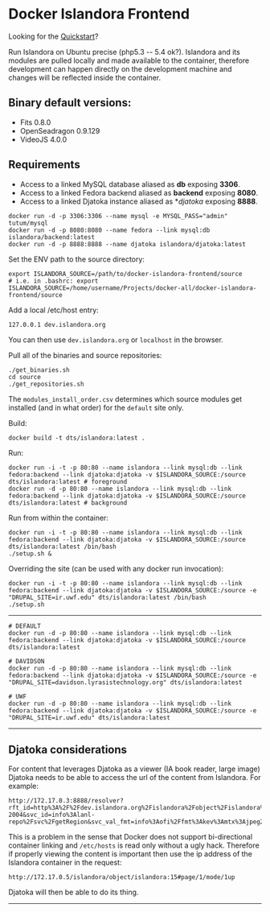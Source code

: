 Docker Islandora Frontend
================

Looking for the [Quickstart](docs/QUICKSTART.md)? 

Run Islandora on Ubuntu precise (php5.3 -- 5.4 ok?). Islandora and its modules are pulled locally and made available to the container, therefore development can happen directly on the development machine and changes will be reflected inside the container.

Binary default versions:
-------------------------------

- Fits 0.8.0
- OpenSeadragon 0.9.129
- VideoJS 4.0.0

Requirements
------------------

- Access to a linked MySQL database aliased as **db** exposing **3306**. 
- Access to a linked Fedora backend aliased as **backend** exposing **8080**. 
- Access to a linked Djatoka instance aliased as **djatoka* exposing **8888**.

```
docker run -d -p 3306:3306 --name mysql -e MYSQL_PASS="admin" tutum/mysql
docker run -d -p 8080:8080 --name fedora --link mysql:db islandora/backend:latest
docker run -d -p 8888:8888 --name djatoka islandora/djatoka:latest
```

Set the ENV path to the source directory:

```
export ISLANDORA_SOURCE=/path/to/docker-islandora-frontend/source
# i.e. in .bashrc: export ISLANDORA_SOURCE=/home/username/Projects/docker-all/docker-islandora-frontend/source
```

Add a local /etc/host entry:

```
127.0.0.1 dev.islandora.org
```

You can then use `dev.islandora.org` or `localhost` in the browser.

Pull all of the binaries and source repositories:

```
./get_binaries.sh
cd source
./get_repositories.sh
```

The `modules_install_order.csv` determines which source modules get installed (and in what order) for the `default` site only.

Build:

```
docker build -t dts/islandora:latest .
```

Run:

```
docker run -i -t -p 80:80 --name islandora --link mysql:db --link fedora:backend --link djatoka:djatoka -v $ISLANDORA_SOURCE:/source dts/islandora:latest # foreground
docker run -d -p 80:80 --name islandora --link mysql:db --link fedora:backend --link djatoka:djatoka -v $ISLANDORA_SOURCE:/source dts/islandora:latest # background
```

Run from within the container:

```
docker run -i -t -p 80:80 --name islandora --link mysql:db --link fedora:backend --link djatoka:djatoka -v $ISLANDORA_SOURCE:/source dts/islandora:latest /bin/bash
./setup.sh &
```

Overriding the site (can be used with any docker run invocation):

```
docker run -i -t -p 80:80 --name islandora --link mysql:db --link fedora:backend --link djatoka:djatoka -v $ISLANDORA_SOURCE:/source -e "DRUPAL_SITE=ir.uwf.edu" dts/islandora:latest /bin/bash
./setup.sh
```

---

```
# DEFAULT
docker run -d -p 80:80 --name islandora --link mysql:db --link fedora:backend --link djatoka:djatoka -v $ISLANDORA_SOURCE:/source dts/islandora:latest

# DAVIDSON
docker run -d -p 80:80 --name islandora --link mysql:db --link fedora:backend --link djatoka:djatoka -v $ISLANDORA_SOURCE:/source -e "DRUPAL_SITE=davidson.lyrasistechnology.org" dts/islandora:latest

# UWF
docker run -d -p 80:80 --name islandora --link mysql:db --link fedora:backend --link djatoka:djatoka -v $ISLANDORA_SOURCE:/source -e "DRUPAL_SITE=ir.uwf.edu" dts/islandora:latest
```

---

Djatoka considerations
------------------------------

For content that leverages Djatoka as a viewer (IA book reader, large image) Djatoka needs to be able to access the url of the content from Islandora. For example:

```
http://172.17.0.3:8888/resolver?rft_id=http%3A%2F%2Fdev.islandora.org%2Fislandora%2Fobject%2Fislandora%3A17%2Fdatastream%2FJP2%2Fview%3Ftoken%3D0f433453eea71f5509c51b2babb911118d2035d0c2f235fd9bbdf4ef88ca3b7d&url_ver=Z39.88-2004&svc_id=info%3Alanl-repo%2Fsvc%2FgetRegion&svc_val_fmt=info%3Aofi%2Ffmt%3Akev%3Amtx%3Ajpeg2000&svc.format=image%2Fpng&svc.level=4&svc.rotate=0
```

This is a problem in the sense that Docker does not support bi-directional container linking and `/etc/hosts` is read only without a ugly hack. Therefore if properly viewing the content is important then use the ip address of the Islandora container in the request:

```
http://172.17.0.5/islandora/object/islandora:15#page/1/mode/1up
```

Djatoka will then be able to do its thing.

---